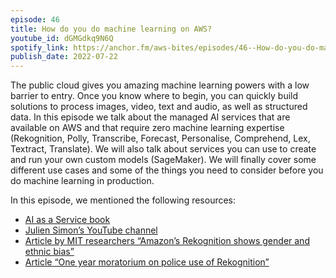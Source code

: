 ```yaml
---
episode: 46
title: How do you do machine learning on AWS?
youtube_id: dGMGdkq9N6Q
spotify_link: https://anchor.fm/aws-bites/episodes/46--How-do-you-do-machine-learning-on-AWS-e1lhih6
publish_date: 2022-07-22
---
```


The public cloud gives you amazing machine learning powers with a low barrier to entry. Once you know where to begin, you can quickly build solutions to process images, video, text and audio, as well as structured data. In this episode we talk about the managed AI services that are available on AWS and that require zero machine learning expertise (Rekognition, Polly, Transcribe, Forecast, Personalise, Comprehend, Lex, Textract, Translate). We will also talk about services you can use to create and run your own custom models (SageMaker). We will finally cover some different use cases and some of the things you need to consider before you do machine learning in production.

In this episode, we mentioned the following resources:
- [AI as a Service book](https://www.manning.com/books/ai-as-a-service)
- [Julien Simon’s YouTube channel](https://www.youtube.com/c/juliensimonfr)
- [Article by MIT researchers “Amazon’s Rekognition shows gender and ethnic bias”](https://venturebeat.com/2019/01/24/amazon-rekognition-bias-mit/)
- [Article “One year moratorium on police use of Rekognition”](https://www.aboutamazon.com/news/policy-news-views/we-are-implementing-a-one-year-moratorium-on-police-use-of-rekognition)
